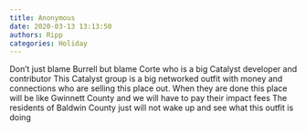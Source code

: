 ```yaml
---
title: Anonymous
date: 2020-03-13 13:13:50
authors: Ripp
categories: Holiday
---
```


 Don’t just blame Burrell but blame Corte who is a big Catalyst developer and contributor
This Catalyst group is a big networked outfit  with money and connections who are selling this place out.   When they are done this place will be like Gwinnett County and we will have to pay their impact fees
The residents of Baldwin County just will not wake up and see what this outfit is doing